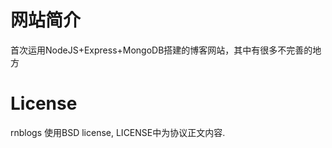网站简介
========

首次运用NodeJS+Express+MongoDB搭建的博客网站，其中有很多不完善的地方

# License

  rnblogs 使用BSD license, LICENSE中为协议正文内容.
